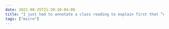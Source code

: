 ```yaml
---
date: 2021-08-25T21:20:10-04:00
title: "I just had to annotate a class reading to explain first that “AIM” stands for AOL Instant Messenger and second what instant messaging was, all because I wasn’t sure my students would understand either. This makes me uncomfortable."
tags: ["micro"]
---
```

